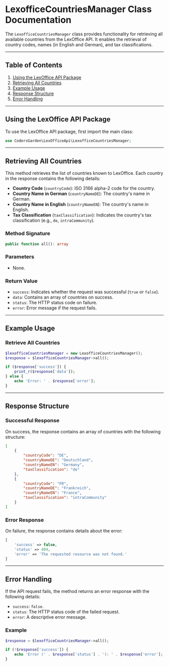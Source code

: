 # LexofficeCountriesManager Class Documentation

The `LexofficeCountriesManager` class provides functionality for retrieving all available countries from the LexOffice API. It enables the retrieval of country codes, names (in English and German), and tax classifications.

---

## Table of Contents

1. [Using the LexOffice API Package](#using-the-lexoffice-api-package)
2. [Retrieving All Countries](#retrieving-all-countries)
3. [Example Usage](#example-usage)
4. [Response Structure](#response-structure)
5. [Error Handling](#error-handling)

---

## Using the LexOffice API Package

To use the LexOffice API package, first import the main class:

```php
use CodersGarden\LexOfficeApi\LexofficeCountriesManager;
```

---

## Retrieving All Countries

This method retrieves the list of countries known to LexOffice. Each country in the response contains the following details:

- **Country Code** (`countryCode`): ISO 3166 alpha-2 code for the country.
- **Country Name in German** (`countryNameDE`): The country's name in German.
- **Country Name in English** (`countryNameEN`): The country's name in English.
- **Tax Classification** (`taxClassification`): Indicates the country's tax classification (e.g., `de`, `intraCommunity`).

### Method Signature

```php
public function all(): array
```

### Parameters

- None.

### Return Value

- `success`: Indicates whether the request was successful (`true` or `false`).
- `data`: Contains an array of countries on success.
- `status`: The HTTP status code on failure.
- `error`: Error message if the request fails.

---

## Example Usage

### Retrieve All Countries

```php
$lexofficeCountriesManager = new LexofficeCountriesManager();
$response = $lexofficeCountriesManager->all();

if ($response['success']) {
    print_r($response['data']);
} else {
    echo 'Error: ' . $response['error'];
}
```

---

## Response Structure

### Successful Response

On success, the response contains an array of countries with the following structure:

```json
[
    {
        "countryCode": "DE",
        "countryNameDE": "Deutschland",
        "countryNameEN": "Germany",
        "taxClassification": "de"
    },
    {
        "countryCode": "FR",
        "countryNameDE": "Frankreich",
        "countryNameEN": "France",
        "taxClassification": "intraCommunity"
    }
]
```

### Error Response

On failure, the response contains details about the error:

```php
[
    'success' => false,
    'status' => 404,
    'error' => 'The requested resource was not found.'
]
```

---

## Error Handling

If the API request fails, the method returns an error response with the following details:

- `success`: `false`.
- `status`: The HTTP status code of the failed request.
- `error`: A descriptive error message.

### Example

```php
$response = $lexofficeCountriesManager->all();

if (!$response['success']) {
    echo 'Error (' . $response['status'] . '): ' . $response['error'];
}
```